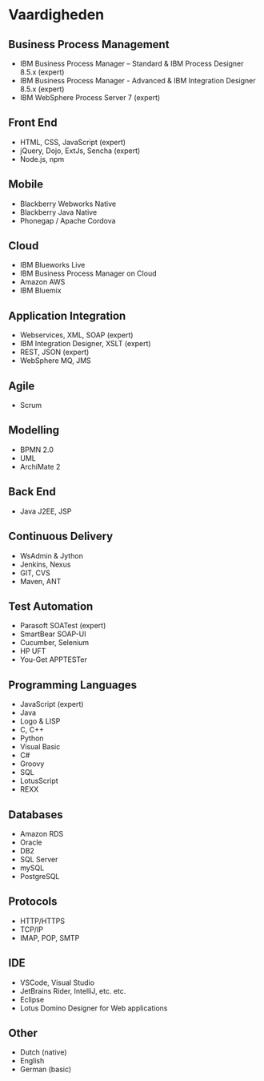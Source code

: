 # Vaardigheden

## Business Process Management

- IBM Business Process Manager – Standard & IBM Process Designer 8.5.x (expert)
- IBM Business Process Manager - Advanced & IBM Integration Designer 8.5.x (expert)
- IBM WebSphere Process Server 7 (expert)

## Front End

- HTML, CSS, JavaScript (expert)
- jQuery, Dojo, ExtJs, Sencha (expert)
- Node.js, npm

## Mobile

- Blackberry Webworks Native
- Blackberry Java Native
- Phonegap / Apache Cordova

## Cloud

- IBM Blueworks Live
- IBM Business Process Manager on Cloud
- Amazon AWS
- IBM Bluemix

## Application Integration

- Webservices, XML, SOAP (expert)
- IBM Integration Designer, XSLT (expert)
- REST, JSON (expert)
- WebSphere MQ, JMS

## Agile

- Scrum

## Modelling

- BPMN 2.0
- UML
- ArchiMate 2

## Back End

- Java J2EE, JSP

## Continuous Delivery

- WsAdmin &amp; Jython
- Jenkins, Nexus
- GIT, CVS
- Maven, ANT

## Test Automation

- Parasoft SOATest (expert)
- SmartBear SOAP-UI
- Cucumber, Selenium
- HP UFT
- You-Get APPTESTer

## Programming Languages

- JavaScript (expert)
- Java
- Logo &amp; LISP
- C, C++
- Python
- Visual Basic
- C#
- Groovy
- SQL
- LotusScript
- REXX

## Databases

- Amazon RDS
- Oracle
- DB2
- SQL Server
- mySQL
- PostgreSQL

## Protocols

- HTTP/HTTPS
- TCP/IP
- IMAP, POP, SMTP

## IDE

- VSCode, Visual Studio
- JetBrains Rider, IntelliJ, etc. etc.
- Eclipse
- Lotus Domino Designer for Web applications

## Other

- Dutch (native)
- English
- German (basic)
